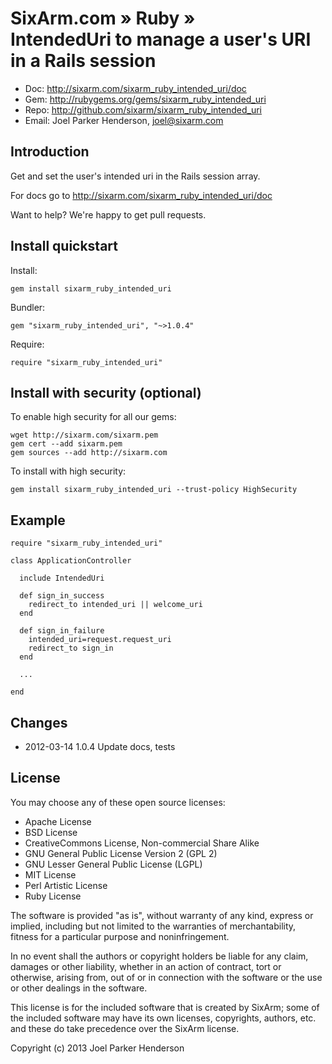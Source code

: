 # SixArm.com » Ruby » <br> IntendedUri to manage a user's URI in a Rails session

* Doc: <http://sixarm.com/sixarm_ruby_intended_uri/doc>
* Gem: <http://rubygems.org/gems/sixarm_ruby_intended_uri>
* Repo: <http://github.com/sixarm/sixarm_ruby_intended_uri>
* Email: Joel Parker Henderson, <joel@sixarm.com>


## Introduction

Get and set the user's intended uri in the Rails session array.

For docs go to <http://sixarm.com/sixarm_ruby_intended_uri/doc>

Want to help? We're happy to get pull requests.


## Install quickstart

Install:

    gem install sixarm_ruby_intended_uri

Bundler:

    gem "sixarm_ruby_intended_uri", "~>1.0.4"

Require:

    require "sixarm_ruby_intended_uri"


## Install with security (optional)

To enable high security for all our gems:

    wget http://sixarm.com/sixarm.pem
    gem cert --add sixarm.pem
    gem sources --add http://sixarm.com

To install with high security:

    gem install sixarm_ruby_intended_uri --trust-policy HighSecurity


## Example

    require "sixarm_ruby_intended_uri"

    class ApplicationController

      include IntendedUri

      def sign_in_success
        redirect_to intended_uri || welcome_uri
      end

      def sign_in_failure
        intended_uri=request.request_uri
        redirect_to sign_in
      end

      ...
  
    end


## Changes

* 2012-03-14 1.0.4 Update docs, tests
## License

You may choose any of these open source licenses:

  * Apache License
  * BSD License
  * CreativeCommons License, Non-commercial Share Alike
  * GNU General Public License Version 2 (GPL 2)
  * GNU Lesser General Public License (LGPL)
  * MIT License
  * Perl Artistic License
  * Ruby License

The software is provided "as is", without warranty of any kind, 
express or implied, including but not limited to the warranties of 
merchantability, fitness for a particular purpose and noninfringement. 

In no event shall the authors or copyright holders be liable for any 
claim, damages or other liability, whether in an action of contract, 
tort or otherwise, arising from, out of or in connection with the 
software or the use or other dealings in the software.

This license is for the included software that is created by SixArm;
some of the included software may have its own licenses, copyrights, 
authors, etc. and these do take precedence over the SixArm license.

Copyright (c) 2013 Joel Parker Henderson
